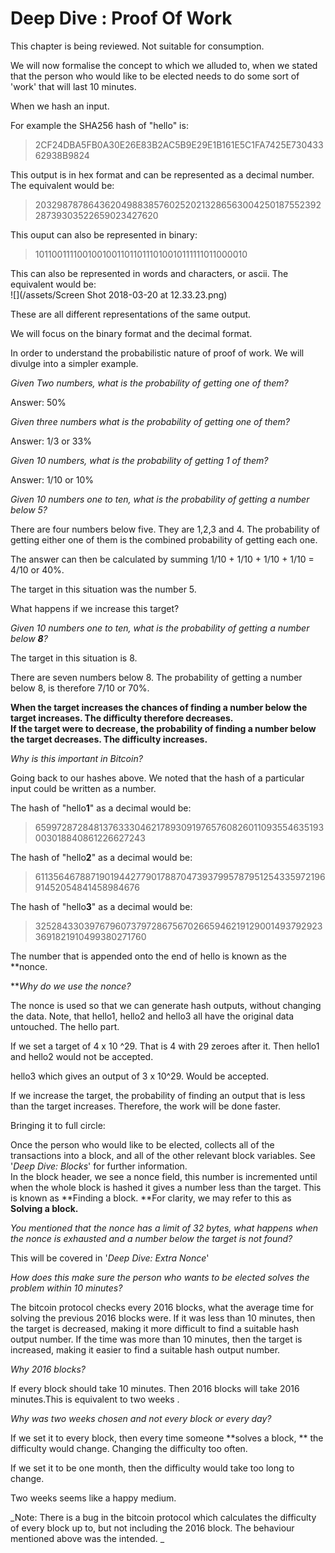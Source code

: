 # Deep Dive : Proof Of Work

This chapter is being reviewed. Not suitable for consumption.

We will now formalise the concept to which we alluded to, when we stated that the person who would like to be elected needs to do some sort of 'work' that will last 10 minutes.

When we hash an input.

For example the SHA256 hash of "hello" is:

> 2CF24DBA5FB0A30E26E83B2AC5B9E29E1B161E5C1FA7425E73043362938B9824

This output is in hex format and can be represented as a decimal number. The equivalent would be:

> 20329878786436204988385760252021328656300425018755239228739303522659023427620

This ouput can also be represented in binary:

> 101100111100100100110110111010010111111011000010

This can also be represented in words and characters, or ascii. The equivalent would be:  
![](/assets/Screen Shot 2018-03-20 at 12.33.23.png)

These are all different representations of the same output.

We will focus on the binary format and the decimal format.

In order to understand the probabilistic nature of proof of work. We will divulge into a simpler example.

_Given Two numbers, what is the probability of getting one of them?_

Answer: 50%

_Given three numbers what is the probability of getting one of them?_

Answer: 1/3 or 33%

_Given 10 numbers, what is the probability of getting 1 of them?_

Answer: 1/10 or 10%

_Given 10 numbers one to ten, what is the probability of getting a number below 5?_

There are four numbers below five. They are 1,2,3 and 4. The probability of getting either one of them is the combined probability of getting each one.

The answer can then be calculated by summing 1/10 + 1/10 + 1/10 + 1/10 = 4/10 or 40%.

The target in this situation was the number 5.

What happens if we increase this target?

_Given 10 numbers one to ten, what is the probability of getting a number below **8**?_

The target in this situation is 8.

There are seven numbers below 8. The probability of getting a number below 8, is therefore 7/10 or 70%.

**When the target increases the chances of finding a number below the target increases. The difficulty therefore decreases.  
If the target were to decrease, the probability of finding a number below the target decreases. The difficulty increases.**

_Why is this important in Bitcoin?_

Going back to our hashes above. We noted that the hash of a particular input could be written as a number.

The hash of "hello**1**" as a decimal would be:

> 65997287284813763330462178930919765760826011093554635193003018840861226627243

The hash of "hello**2**" as a decimal would be:

> 61135646788719019442779017887047393799578795125433597219691452054841458984676

The hash of "hello**3**" as a decimal would be:

> 32528433039767960737972867567026659462191290014937929233691821910499380271760

The number that is appended onto the end of hello is known as the \*\*nonce.

\*\*_Why do we use the nonce?_

The nonce is used so that we can generate hash outputs, without changing the data. Note, that hello1, hello2 and hello3 all have the original data untouched. The hello part.

If we set a target of 4 x 10 ^29. That is 4 with 29 zeroes after it. Then hello1 and hello2 would not be accepted.

hello3 which gives an output of 3 x 10^29. Would be accepted.

If we increase the target, the probability of finding an output that is less than the target increases. Therefore, the work will be done faster.

Bringing it to full circle:

Once the person who would like to be elected, collects all of the transactions into a block, and all of the other relevant block variables. See '_Deep Dive: Blocks_' for further information.  
In the block header, we see a nonce field, this number is incremented until when the whole block is hashed it gives a number less than the target. This is known as **Finding a block. **For clarity, we may refer to this as **Solving a block.**

_You mentioned that the nonce has a limit of 32 bytes, what happens when the nonce is exhausted and a number below the target is not found?_

This will be covered in '_Deep Dive: Extra Nonce_'

_How does this make sure the person who wants to be elected solves the problem within 10 minutes?_

The bitcoin protocol checks every 2016 blocks, what the average time for solving the previous 2016 blocks were. If it was less than 10 minutes, then the target is decreased, making it more difficult to find a suitable hash output number. If the time was more than 10 minutes, then the target is increased, making it easier to find a suitable hash output number.

_Why 2016 blocks?_

If every block should take 10 minutes. Then 2016 blocks will take 2016 minutes.This is equivalent to two weeks .

_Why was two weeks chosen and not every block or every day?_

If we set it to every block, then every time someone **solves a block, ** the difficulty would change. Changing the difficulty too often.

If we set it to be one month, then the difficulty would take too long to change.

Two weeks seems like a happy medium.

_Note: There is a bug in the bitcoin protocol which calculates the difficulty of every block up to, but not including the 2016 block. The behaviour mentioned above was the intended. _

